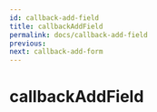 ```yaml
---
id: callback-add-field
title: callbackAddField
permalink: docs/callback-add-field
previous: 
next: callback-add-form
---
```


# callbackAddField

